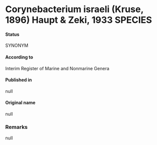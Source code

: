 # Corynebacterium israeli (Kruse, 1896) Haupt & Zeki, 1933 SPECIES

#### Status
SYNONYM

#### According to
Interim Register of Marine and Nonmarine Genera

#### Published in
null

#### Original name
null

### Remarks
null